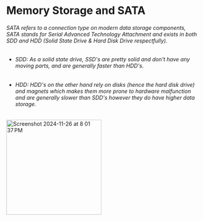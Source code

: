 # Memory Storage and SATA
###### SATA refers to a connection type on modern data storage components, SATA stands for Serial Advanced Technology Attachment and exists in both SDD and HDD (Solid State Drive & Hard Disk Drive respectfully). 
  * ###### SDD: As a solid state drive, SSD's are pretty *solid* and don't have any moving parts, and are generally faster than HDD's.
  * ###### HDD: HDD's on the other hand rely on disks (hence the *hard* disk drive) and magnets which makes them more prone to hardware malfunction and are generally slower than SDD's however they do have higher data storage.



<img width="250" alt="Screenshot 2024-11-26 at 8 01 37 PM" src="https://github.com/user-attachments/assets/ee9252b1-cc2e-4998-a4b1-fab873c4cc45">
